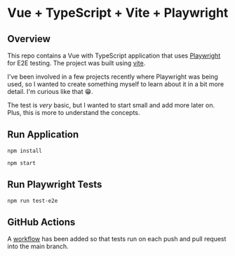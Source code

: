 # Vue + TypeScript + Vite + Playwright

## Overview

This repo contains a Vue with TypeScript application that uses [Playwright](https://playwright.dev/) for E2E testing. The project was built using [vite](https://vite.dev/).

I've been involved in a few projects recently where Playwright was being used, so I wanted to create something myself to learn about it in a bit more detail. I'm curious like that 😁.

The test is _very_ basic, but I wanted to start small and add more later on. Plus, this is more to understand the concepts.

## Run Application

`npm install`

`npm start`

## Run Playwright Tests

`npm run test-e2e`

## GitHub Actions

A [workflow](.github/workflows/playwright.yml) has been added so that tests run on each push and pull request into the main branch.
